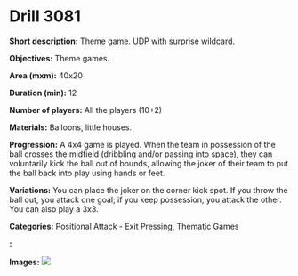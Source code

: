 # Drill 3081

**Short description:**
Theme game. UDP with surprise wildcard.

**Objectives:**
Theme games.

**Area (mxm):**
40x20

**Duration (min):**
12

**Number of players:**
All the players (10+2)

**Materials:**
Balloons, little houses.

**Progression:**
A 4x4 game is played. When the team in possession of the ball crosses the midfield (dribbling and/or passing into space), they can voluntarily kick the ball out of bounds, allowing the joker of their team to put the ball back into play using hands or feet.

**Variations:**
You can place the joker on the corner kick spot. If you throw the ball out, you attack one goal; if you keep possession, you attack the other. You can also play a 3x3.

**Categories:**
Positional Attack - Exit Pressing, Thematic Games

**:**


**Images:**
![](https://www.coachingfutsal.com/\images\ceeb9229-58c4-4ac4-a0be-61ed91ae075b_58.png)

